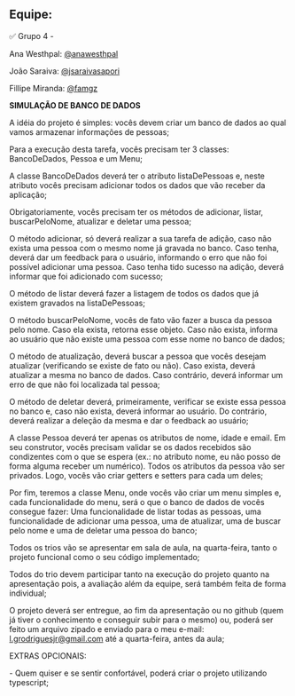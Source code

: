 
## Equipe:

✅ Grupo 4 -

Ana Westhpal: [@anawesthpal](https://github.com/anawesthpal)

João Saraiva: [@jsaraivasapori](https://github.com/jsaraivasapori)

Fillipe Miranda: [@famgz](https://github.com/famgz)

**SIMULAÇÃO DE BANCO DE DADOS**

A idéia do projeto é simples: vocês devem criar um banco de dados ao qual vamos armazenar informações de pessoas;

Para a execução desta tarefa, vocês precisam ter 3 classes: BancoDeDados, Pessoa e um Menu;

A classe BancoDeDados deverá ter o atributo listaDePessoas e, neste atributo vocês precisam adicionar todos os dados que vão receber da aplicação;

Obrigatoriamente, vocês precisam ter os métodos de adicionar, listar, buscarPeloNome, atualizar e deletar uma pessoa;

O método adicionar, só deverá realizar a sua tarefa de adição, caso não exista uma pessoa com o mesmo nome já gravada no banco. Caso tenha, deverá dar um feedback para o usuário, informando o erro que não foi possível adicionar uma pessoa. Caso tenha tido sucesso na adição, deverá informar que foi adicionado com sucesso;

O método de listar deverá fazer a listagem de todos os dados que já existem gravados na listaDePessoas;

O método buscarPeloNome, vocês de fato vão fazer a busca da pessoa pelo nome. Caso ela exista, retorna esse objeto. Caso não exista, informa ao usuário que não existe uma pessoa com esse nome no banco de dados;

O método de atualização, deverá buscar a pessoa que vocês desejam atualizar (verificando se existe de fato ou não). Caso exista, deverá atualizar a mesma no banco de dados. Caso contrário, deverá informar um erro de que não foi localizada tal pessoa;

O método de deletar deverá, primeiramente, verificar se existe essa pessoa no banco e, caso não exista, deverá informar ao usuário. Do contrário, deverá realizar a deleção da mesma e dar o feedback ao usuário;

A classe Pessoa deverá ter apenas os atributos de nome, idade e email. Em seu construtor, vocês precisam validar se os dados recebidos são condizentes com o que se espera (ex.: no atributo nome, eu não posso de forma alguma receber um numérico). Todos os atributos da pessoa vão ser privados. Logo, vocês vão criar getters e setters para cada um deles;

Por fim, teremos a classe Menu, onde vocês vão criar um menu simples e, cada funcionalidade do menu, será o que o banco de dados de vocês consegue fazer: Uma funcionalidade de listar todas as pessoas, uma funcionalidade de adicionar uma pessoa, uma de atualizar, uma de buscar pelo nome e uma de deletar uma pessoa do banco;

Todos os trios vão se apresentar em sala de aula, na quarta-feira, tanto o projeto funcional como o seu código implementado;

Todos do trio devem participar tanto na execução do projeto quanto na apresentação pois, a avaliação além da equipe, será também feita de forma individual;

O projeto deverá ser entregue, ao fim da apresentação ou no github (quem já tiver o conhecimento e conseguir subir para o mesmo) ou, poderá ser feito um arquivo zipado e enviado para o meu e-mail: <l.grodriguesjr@gmail.com> até a quarta-feira, antes da aula;

EXTRAS OPCIONAIS:

\- Quem quiser e se sentir confortável, poderá criar o projeto utilizando typescript;
